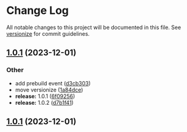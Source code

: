 # Change Log

All notable changes to this project will be documented in this file. See [versionize](https://github.com/versionize/versionize) for commit guidelines.

<a name="1.0.1"></a>
## [1.0.1](https://www.github.com/AlexNek/Blazor.QrCode/releases/tag/v1.0.1) (2023-12-01)

### Other

* add prebuild event ([d3cb303](https://www.github.com/AlexNek/Blazor.QrCode/commit/d3cb303a3e6a0ce8cd9e375f2866d2022737af50))
* move versionize ([1a84dce](https://www.github.com/AlexNek/Blazor.QrCode/commit/1a84dce94f61242e865980b497dd02d430c59d50))
* **release:** 1.0.1 ([6f09256](https://www.github.com/AlexNek/Blazor.QrCode/commit/6f0925626fa6b8f8073661294e4701491f8ba0fe))
* **release:** 1.0.2 ([d7b1f41](https://www.github.com/AlexNek/Blazor.QrCode/commit/d7b1f4150d3bbbd8d02812daa95230010d71b8a0))

<a name="1.0.1"></a>
## [1.0.1](https://www.github.com/AlexNek/Blazor.QrCode/releases/tag/v1.0.1) (2023-12-01)

